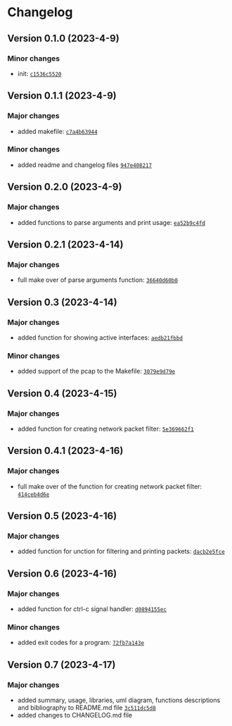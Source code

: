 # Changelog

## Version 0.1.0 (2023-4-9)

### Minor changes
*   init: [`c1536c5520`](https://git.fit.vutbr.cz/xkalut00/ipk-project-2/commit/c1536c552087b85d6a821afff9c1ddaf5fe0d746)

## Version 0.1.1 (2023-4-9)

### Major changes
*   added makefile: [`c7a4b63944`](https://git.fit.vutbr.cz/xkalut00/ipk-project-2/commit/c7a4b63944fb4881a183020c5aa72e04064f9cc5)

### Minor changes
*   added readme and changelog files [`947e408217`](https://git.fit.vutbr.cz/xkalut00/ipk-project-2/commit/947e408217a38038588b19c020d36c7602bf7475)

## Version 0.2.0 (2023-4-9)

### Major changes
*   added functions to parse arguments and print usage: [`ea52b9c4fd`](https://git.fit.vutbr.cz/xkalut00/ipk-project-2/commit/ea52b9c4fdeb4af739c63e31fd46e54fcf48c3d9)

## Version 0.2.1 (2023-4-14)

### Major changes
*   full make over of parse arguments function: [`36640d60b0`](https://git.fit.vutbr.cz/xkalut00/ipk-project-2/commit/36640d60b05af0ea5bc13639e43996ee22f85777)

## Version 0.3 (2023-4-14)

### Major changes
*   added function for showing active interfaces: [`aedb21fbbd`](https://git.fit.vutbr.cz/xkalut00/ipk-project-2/commit/aedb21fbbdfdade421ee5f27823d1febfa81385b)

### Minor changes
*   added support of the pcap to the Makefile: [`3079e9d79e`](https://git.fit.vutbr.cz/xkalut00/ipk-project-2/commit/3079e9d79e88fdb05fbdcfd975602f9cc4e1e828)

## Version 0.4 (2023-4-15)

### Major changes
*   added function for creating network packet filter: [`5e369662f1`](https://git.fit.vutbr.cz/xkalut00/ipk-project-2/commit/5e369662f1ecfa43cd6df543c4b63292f8dbf67d)

## Version 0.4.1 (2023-4-16)

### Major changes
*   full make over of the function for creating network packet filter: [`414ceb4d6e`](https://git.fit.vutbr.cz/xkalut00/ipk-project-2/commit/414ceb4d6e0b8bda7d0586335b1a9483c8cd1833)

## Version 0.5 (2023-4-16)

### Major changes
*   added function for unction for filtering and printing packets: [`dacb2e5fce`](https://git.fit.vutbr.cz/xkalut00/ipk-project-2/commit/dacb2e5fcee5d115e75531fb94e0ef6ddcf6b272)

## Version 0.6 (2023-4-16)

### Major changes
*   added function for ctrl-c signal handler: [`d0894155ec`](https://git.fit.vutbr.cz/xkalut00/ipk-project-2/commit/d0894155ececf20f272d1709a8677cbab7f85532)

### Minor changes
*   added exit codes for a program: [`72fb7a143e`](https://git.fit.vutbr.cz/xkalut00/ipk-project-2/commit/72fb7a143ebc08c202285180d060016cf96bd9f4)

## Version 0.7 (2023-4-17)

### Major changes
*   added summary, usage, libraries, uml diagram, functions descriptions and bibliography to README.md file [`3c511dc5d8`](https://git.fit.vutbr.cz/xkalut00/ipk-project-2/commit/3c511dc5d85a65f46e8174ebc941981bfb94866e)
*   added changes to CHANGELOG.md file

